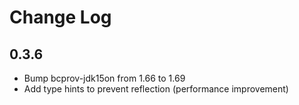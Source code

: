 # Change Log

## 0.3.6
- Bump bcprov-jdk15on from 1.66 to 1.69
- Add type hints to prevent reflection (performance improvement)
